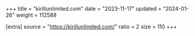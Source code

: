 +++
title = "kirillunlimited.com"
date = "2023-11-17"
updated = "2024-01-26"
weight = 112588

[extra]
source = "https://kirillunlimited.com/"
ratio = 2
size = 110
+++
